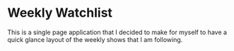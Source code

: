 # Weekly Watchlist

This is a single page application that I decided to make for myself
to have a quick glance layout of the weekly shows that I am following.
